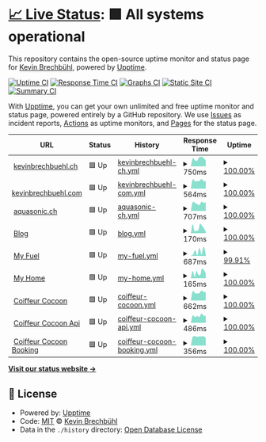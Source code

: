 # [📈 Live Status](https://kevinbrechbuehl.github.io/upptime): <!--live status--> **🟩 All systems operational**

This repository contains the open-source uptime monitor and status page for [Kevin Brechbühl](https://kevinbrechbuehl.com), powered by [Upptime](https://github.com/upptime/upptime).

[![Uptime CI](https://github.com/kevinbrechbuehl/upptime/workflows/Uptime%20CI/badge.svg)](https://github.com/kevinbrechbuehl/upptime/actions?query=workflow%3A%22Uptime+CI%22)
[![Response Time CI](https://github.com/kevinbrechbuehl/upptime/workflows/Response%20Time%20CI/badge.svg)](https://github.com/kevinbrechbuehl/upptime/actions?query=workflow%3A%22Response+Time+CI%22)
[![Graphs CI](https://github.com/kevinbrechbuehl/upptime/workflows/Graphs%20CI/badge.svg)](https://github.com/kevinbrechbuehl/upptime/actions?query=workflow%3A%22Graphs+CI%22)
[![Static Site CI](https://github.com/kevinbrechbuehl/upptime/workflows/Static%20Site%20CI/badge.svg)](https://github.com/kevinbrechbuehl/upptime/actions?query=workflow%3A%22Static+Site+CI%22)
[![Summary CI](https://github.com/kevinbrechbuehl/upptime/workflows/Summary%20CI/badge.svg)](https://github.com/kevinbrechbuehl/upptime/actions?query=workflow%3A%22Summary+CI%22)

With [Upptime](https://upptime.js.org), you can get your own unlimited and free uptime monitor and status page, powered entirely by a GitHub repository. We use [Issues](https://github.com/kevinbrechbuehl/upptime/issues) as incident reports, [Actions](https://github.com/kevinbrechbuehl/upptime/actions) as uptime monitors, and [Pages](https://kevinbrechbuehl.github.io/upptime) for the status page.

<!--start: status pages-->
<!-- This summary is generated by Upptime (https://github.com/upptime/upptime) -->
<!-- Do not edit this manually, your changes will be overwritten -->
<!-- prettier-ignore -->
| URL | Status | History | Response Time | Uptime |
| --- | ------ | ------- | ------------- | ------ |
| <img alt="" src="https://favicons.githubusercontent.com/kevinbrechbuehl.ch" height="13"> [kevinbrechbuehl.ch](https://kevinbrechbuehl.ch) | 🟩 Up | [kevinbrechbuehl-ch.yml](https://github.com/kevinbrechbuehl/upptime/commits/HEAD/history/kevinbrechbuehl-ch.yml) | <details><summary><img alt="Response time graph" src="./graphs/kevinbrechbuehl-ch/response-time-week.png" height="20"> 750ms</summary><br><a href="https://kevinbrechbuehl.github.io/upptime/history/kevinbrechbuehl-ch"><img alt="Response time 978" src="https://img.shields.io/endpoint?url=https%3A%2F%2Fraw.githubusercontent.com%2Fkevinbrechbuehl%2Fupptime%2FHEAD%2Fapi%2Fkevinbrechbuehl-ch%2Fresponse-time.json"></a><br><a href="https://kevinbrechbuehl.github.io/upptime/history/kevinbrechbuehl-ch"><img alt="24-hour response time 578" src="https://img.shields.io/endpoint?url=https%3A%2F%2Fraw.githubusercontent.com%2Fkevinbrechbuehl%2Fupptime%2FHEAD%2Fapi%2Fkevinbrechbuehl-ch%2Fresponse-time-day.json"></a><br><a href="https://kevinbrechbuehl.github.io/upptime/history/kevinbrechbuehl-ch"><img alt="7-day response time 750" src="https://img.shields.io/endpoint?url=https%3A%2F%2Fraw.githubusercontent.com%2Fkevinbrechbuehl%2Fupptime%2FHEAD%2Fapi%2Fkevinbrechbuehl-ch%2Fresponse-time-week.json"></a><br><a href="https://kevinbrechbuehl.github.io/upptime/history/kevinbrechbuehl-ch"><img alt="30-day response time 797" src="https://img.shields.io/endpoint?url=https%3A%2F%2Fraw.githubusercontent.com%2Fkevinbrechbuehl%2Fupptime%2FHEAD%2Fapi%2Fkevinbrechbuehl-ch%2Fresponse-time-month.json"></a><br><a href="https://kevinbrechbuehl.github.io/upptime/history/kevinbrechbuehl-ch"><img alt="1-year response time 978" src="https://img.shields.io/endpoint?url=https%3A%2F%2Fraw.githubusercontent.com%2Fkevinbrechbuehl%2Fupptime%2FHEAD%2Fapi%2Fkevinbrechbuehl-ch%2Fresponse-time-year.json"></a></details> | <details><summary><a href="https://kevinbrechbuehl.github.io/upptime/history/kevinbrechbuehl-ch">100.00%</a></summary><a href="https://kevinbrechbuehl.github.io/upptime/history/kevinbrechbuehl-ch"><img alt="All-time uptime 99.96%" src="https://img.shields.io/endpoint?url=https%3A%2F%2Fraw.githubusercontent.com%2Fkevinbrechbuehl%2Fupptime%2FHEAD%2Fapi%2Fkevinbrechbuehl-ch%2Fuptime.json"></a><br><a href="https://kevinbrechbuehl.github.io/upptime/history/kevinbrechbuehl-ch"><img alt="24-hour uptime 100.00%" src="https://img.shields.io/endpoint?url=https%3A%2F%2Fraw.githubusercontent.com%2Fkevinbrechbuehl%2Fupptime%2FHEAD%2Fapi%2Fkevinbrechbuehl-ch%2Fuptime-day.json"></a><br><a href="https://kevinbrechbuehl.github.io/upptime/history/kevinbrechbuehl-ch"><img alt="7-day uptime 100.00%" src="https://img.shields.io/endpoint?url=https%3A%2F%2Fraw.githubusercontent.com%2Fkevinbrechbuehl%2Fupptime%2FHEAD%2Fapi%2Fkevinbrechbuehl-ch%2Fuptime-week.json"></a><br><a href="https://kevinbrechbuehl.github.io/upptime/history/kevinbrechbuehl-ch"><img alt="30-day uptime 100.00%" src="https://img.shields.io/endpoint?url=https%3A%2F%2Fraw.githubusercontent.com%2Fkevinbrechbuehl%2Fupptime%2FHEAD%2Fapi%2Fkevinbrechbuehl-ch%2Fuptime-month.json"></a><br><a href="https://kevinbrechbuehl.github.io/upptime/history/kevinbrechbuehl-ch"><img alt="1-year uptime 99.96%" src="https://img.shields.io/endpoint?url=https%3A%2F%2Fraw.githubusercontent.com%2Fkevinbrechbuehl%2Fupptime%2FHEAD%2Fapi%2Fkevinbrechbuehl-ch%2Fuptime-year.json"></a></details>
| <img alt="" src="https://favicons.githubusercontent.com/kevinbrechbuehl.com" height="13"> [kevinbrechbuehl.com](https://kevinbrechbuehl.com) | 🟩 Up | [kevinbrechbuehl-com.yml](https://github.com/kevinbrechbuehl/upptime/commits/HEAD/history/kevinbrechbuehl-com.yml) | <details><summary><img alt="Response time graph" src="./graphs/kevinbrechbuehl-com/response-time-week.png" height="20"> 564ms</summary><br><a href="https://kevinbrechbuehl.github.io/upptime/history/kevinbrechbuehl-com"><img alt="Response time 699" src="https://img.shields.io/endpoint?url=https%3A%2F%2Fraw.githubusercontent.com%2Fkevinbrechbuehl%2Fupptime%2FHEAD%2Fapi%2Fkevinbrechbuehl-com%2Fresponse-time.json"></a><br><a href="https://kevinbrechbuehl.github.io/upptime/history/kevinbrechbuehl-com"><img alt="24-hour response time 525" src="https://img.shields.io/endpoint?url=https%3A%2F%2Fraw.githubusercontent.com%2Fkevinbrechbuehl%2Fupptime%2FHEAD%2Fapi%2Fkevinbrechbuehl-com%2Fresponse-time-day.json"></a><br><a href="https://kevinbrechbuehl.github.io/upptime/history/kevinbrechbuehl-com"><img alt="7-day response time 564" src="https://img.shields.io/endpoint?url=https%3A%2F%2Fraw.githubusercontent.com%2Fkevinbrechbuehl%2Fupptime%2FHEAD%2Fapi%2Fkevinbrechbuehl-com%2Fresponse-time-week.json"></a><br><a href="https://kevinbrechbuehl.github.io/upptime/history/kevinbrechbuehl-com"><img alt="30-day response time 654" src="https://img.shields.io/endpoint?url=https%3A%2F%2Fraw.githubusercontent.com%2Fkevinbrechbuehl%2Fupptime%2FHEAD%2Fapi%2Fkevinbrechbuehl-com%2Fresponse-time-month.json"></a><br><a href="https://kevinbrechbuehl.github.io/upptime/history/kevinbrechbuehl-com"><img alt="1-year response time 699" src="https://img.shields.io/endpoint?url=https%3A%2F%2Fraw.githubusercontent.com%2Fkevinbrechbuehl%2Fupptime%2FHEAD%2Fapi%2Fkevinbrechbuehl-com%2Fresponse-time-year.json"></a></details> | <details><summary><a href="https://kevinbrechbuehl.github.io/upptime/history/kevinbrechbuehl-com">100.00%</a></summary><a href="https://kevinbrechbuehl.github.io/upptime/history/kevinbrechbuehl-com"><img alt="All-time uptime 99.96%" src="https://img.shields.io/endpoint?url=https%3A%2F%2Fraw.githubusercontent.com%2Fkevinbrechbuehl%2Fupptime%2FHEAD%2Fapi%2Fkevinbrechbuehl-com%2Fuptime.json"></a><br><a href="https://kevinbrechbuehl.github.io/upptime/history/kevinbrechbuehl-com"><img alt="24-hour uptime 100.00%" src="https://img.shields.io/endpoint?url=https%3A%2F%2Fraw.githubusercontent.com%2Fkevinbrechbuehl%2Fupptime%2FHEAD%2Fapi%2Fkevinbrechbuehl-com%2Fuptime-day.json"></a><br><a href="https://kevinbrechbuehl.github.io/upptime/history/kevinbrechbuehl-com"><img alt="7-day uptime 100.00%" src="https://img.shields.io/endpoint?url=https%3A%2F%2Fraw.githubusercontent.com%2Fkevinbrechbuehl%2Fupptime%2FHEAD%2Fapi%2Fkevinbrechbuehl-com%2Fuptime-week.json"></a><br><a href="https://kevinbrechbuehl.github.io/upptime/history/kevinbrechbuehl-com"><img alt="30-day uptime 100.00%" src="https://img.shields.io/endpoint?url=https%3A%2F%2Fraw.githubusercontent.com%2Fkevinbrechbuehl%2Fupptime%2FHEAD%2Fapi%2Fkevinbrechbuehl-com%2Fuptime-month.json"></a><br><a href="https://kevinbrechbuehl.github.io/upptime/history/kevinbrechbuehl-com"><img alt="1-year uptime 99.96%" src="https://img.shields.io/endpoint?url=https%3A%2F%2Fraw.githubusercontent.com%2Fkevinbrechbuehl%2Fupptime%2FHEAD%2Fapi%2Fkevinbrechbuehl-com%2Fuptime-year.json"></a></details>
| <img alt="" src="https://favicons.githubusercontent.com/aquasonic.ch" height="13"> [aquasonic.ch](https://aquasonic.ch) | 🟩 Up | [aquasonic-ch.yml](https://github.com/kevinbrechbuehl/upptime/commits/HEAD/history/aquasonic-ch.yml) | <details><summary><img alt="Response time graph" src="./graphs/aquasonic-ch/response-time-week.png" height="20"> 707ms</summary><br><a href="https://kevinbrechbuehl.github.io/upptime/history/aquasonic-ch"><img alt="Response time 844" src="https://img.shields.io/endpoint?url=https%3A%2F%2Fraw.githubusercontent.com%2Fkevinbrechbuehl%2Fupptime%2FHEAD%2Fapi%2Faquasonic-ch%2Fresponse-time.json"></a><br><a href="https://kevinbrechbuehl.github.io/upptime/history/aquasonic-ch"><img alt="24-hour response time 777" src="https://img.shields.io/endpoint?url=https%3A%2F%2Fraw.githubusercontent.com%2Fkevinbrechbuehl%2Fupptime%2FHEAD%2Fapi%2Faquasonic-ch%2Fresponse-time-day.json"></a><br><a href="https://kevinbrechbuehl.github.io/upptime/history/aquasonic-ch"><img alt="7-day response time 707" src="https://img.shields.io/endpoint?url=https%3A%2F%2Fraw.githubusercontent.com%2Fkevinbrechbuehl%2Fupptime%2FHEAD%2Fapi%2Faquasonic-ch%2Fresponse-time-week.json"></a><br><a href="https://kevinbrechbuehl.github.io/upptime/history/aquasonic-ch"><img alt="30-day response time 737" src="https://img.shields.io/endpoint?url=https%3A%2F%2Fraw.githubusercontent.com%2Fkevinbrechbuehl%2Fupptime%2FHEAD%2Fapi%2Faquasonic-ch%2Fresponse-time-month.json"></a><br><a href="https://kevinbrechbuehl.github.io/upptime/history/aquasonic-ch"><img alt="1-year response time 844" src="https://img.shields.io/endpoint?url=https%3A%2F%2Fraw.githubusercontent.com%2Fkevinbrechbuehl%2Fupptime%2FHEAD%2Fapi%2Faquasonic-ch%2Fresponse-time-year.json"></a></details> | <details><summary><a href="https://kevinbrechbuehl.github.io/upptime/history/aquasonic-ch">100.00%</a></summary><a href="https://kevinbrechbuehl.github.io/upptime/history/aquasonic-ch"><img alt="All-time uptime 99.97%" src="https://img.shields.io/endpoint?url=https%3A%2F%2Fraw.githubusercontent.com%2Fkevinbrechbuehl%2Fupptime%2FHEAD%2Fapi%2Faquasonic-ch%2Fuptime.json"></a><br><a href="https://kevinbrechbuehl.github.io/upptime/history/aquasonic-ch"><img alt="24-hour uptime 100.00%" src="https://img.shields.io/endpoint?url=https%3A%2F%2Fraw.githubusercontent.com%2Fkevinbrechbuehl%2Fupptime%2FHEAD%2Fapi%2Faquasonic-ch%2Fuptime-day.json"></a><br><a href="https://kevinbrechbuehl.github.io/upptime/history/aquasonic-ch"><img alt="7-day uptime 100.00%" src="https://img.shields.io/endpoint?url=https%3A%2F%2Fraw.githubusercontent.com%2Fkevinbrechbuehl%2Fupptime%2FHEAD%2Fapi%2Faquasonic-ch%2Fuptime-week.json"></a><br><a href="https://kevinbrechbuehl.github.io/upptime/history/aquasonic-ch"><img alt="30-day uptime 100.00%" src="https://img.shields.io/endpoint?url=https%3A%2F%2Fraw.githubusercontent.com%2Fkevinbrechbuehl%2Fupptime%2FHEAD%2Fapi%2Faquasonic-ch%2Fuptime-month.json"></a><br><a href="https://kevinbrechbuehl.github.io/upptime/history/aquasonic-ch"><img alt="1-year uptime 99.97%" src="https://img.shields.io/endpoint?url=https%3A%2F%2Fraw.githubusercontent.com%2Fkevinbrechbuehl%2Fupptime%2FHEAD%2Fapi%2Faquasonic-ch%2Fuptime-year.json"></a></details>
| <img alt="" src="https://favicons.githubusercontent.com/ctor.io" height="13"> [Blog](https://ctor.io) | 🟩 Up | [blog.yml](https://github.com/kevinbrechbuehl/upptime/commits/HEAD/history/blog.yml) | <details><summary><img alt="Response time graph" src="./graphs/blog/response-time-week.png" height="20"> 170ms</summary><br><a href="https://kevinbrechbuehl.github.io/upptime/history/blog"><img alt="Response time 228" src="https://img.shields.io/endpoint?url=https%3A%2F%2Fraw.githubusercontent.com%2Fkevinbrechbuehl%2Fupptime%2FHEAD%2Fapi%2Fblog%2Fresponse-time.json"></a><br><a href="https://kevinbrechbuehl.github.io/upptime/history/blog"><img alt="24-hour response time 49" src="https://img.shields.io/endpoint?url=https%3A%2F%2Fraw.githubusercontent.com%2Fkevinbrechbuehl%2Fupptime%2FHEAD%2Fapi%2Fblog%2Fresponse-time-day.json"></a><br><a href="https://kevinbrechbuehl.github.io/upptime/history/blog"><img alt="7-day response time 170" src="https://img.shields.io/endpoint?url=https%3A%2F%2Fraw.githubusercontent.com%2Fkevinbrechbuehl%2Fupptime%2FHEAD%2Fapi%2Fblog%2Fresponse-time-week.json"></a><br><a href="https://kevinbrechbuehl.github.io/upptime/history/blog"><img alt="30-day response time 233" src="https://img.shields.io/endpoint?url=https%3A%2F%2Fraw.githubusercontent.com%2Fkevinbrechbuehl%2Fupptime%2FHEAD%2Fapi%2Fblog%2Fresponse-time-month.json"></a><br><a href="https://kevinbrechbuehl.github.io/upptime/history/blog"><img alt="1-year response time 228" src="https://img.shields.io/endpoint?url=https%3A%2F%2Fraw.githubusercontent.com%2Fkevinbrechbuehl%2Fupptime%2FHEAD%2Fapi%2Fblog%2Fresponse-time-year.json"></a></details> | <details><summary><a href="https://kevinbrechbuehl.github.io/upptime/history/blog">100.00%</a></summary><a href="https://kevinbrechbuehl.github.io/upptime/history/blog"><img alt="All-time uptime 99.98%" src="https://img.shields.io/endpoint?url=https%3A%2F%2Fraw.githubusercontent.com%2Fkevinbrechbuehl%2Fupptime%2FHEAD%2Fapi%2Fblog%2Fuptime.json"></a><br><a href="https://kevinbrechbuehl.github.io/upptime/history/blog"><img alt="24-hour uptime 100.00%" src="https://img.shields.io/endpoint?url=https%3A%2F%2Fraw.githubusercontent.com%2Fkevinbrechbuehl%2Fupptime%2FHEAD%2Fapi%2Fblog%2Fuptime-day.json"></a><br><a href="https://kevinbrechbuehl.github.io/upptime/history/blog"><img alt="7-day uptime 100.00%" src="https://img.shields.io/endpoint?url=https%3A%2F%2Fraw.githubusercontent.com%2Fkevinbrechbuehl%2Fupptime%2FHEAD%2Fapi%2Fblog%2Fuptime-week.json"></a><br><a href="https://kevinbrechbuehl.github.io/upptime/history/blog"><img alt="30-day uptime 100.00%" src="https://img.shields.io/endpoint?url=https%3A%2F%2Fraw.githubusercontent.com%2Fkevinbrechbuehl%2Fupptime%2FHEAD%2Fapi%2Fblog%2Fuptime-month.json"></a><br><a href="https://kevinbrechbuehl.github.io/upptime/history/blog"><img alt="1-year uptime 99.98%" src="https://img.shields.io/endpoint?url=https%3A%2F%2Fraw.githubusercontent.com%2Fkevinbrechbuehl%2Fupptime%2FHEAD%2Fapi%2Fblog%2Fuptime-year.json"></a></details>
| <img alt="" src="https://favicons.githubusercontent.com/myfuel.ctor.io" height="13"> [My Fuel](https://myfuel.ctor.io) | 🟩 Up | [my-fuel.yml](https://github.com/kevinbrechbuehl/upptime/commits/HEAD/history/my-fuel.yml) | <details><summary><img alt="Response time graph" src="./graphs/my-fuel/response-time-week.png" height="20"> 687ms</summary><br><a href="https://kevinbrechbuehl.github.io/upptime/history/my-fuel"><img alt="Response time 343" src="https://img.shields.io/endpoint?url=https%3A%2F%2Fraw.githubusercontent.com%2Fkevinbrechbuehl%2Fupptime%2FHEAD%2Fapi%2Fmy-fuel%2Fresponse-time.json"></a><br><a href="https://kevinbrechbuehl.github.io/upptime/history/my-fuel"><img alt="24-hour response time 198" src="https://img.shields.io/endpoint?url=https%3A%2F%2Fraw.githubusercontent.com%2Fkevinbrechbuehl%2Fupptime%2FHEAD%2Fapi%2Fmy-fuel%2Fresponse-time-day.json"></a><br><a href="https://kevinbrechbuehl.github.io/upptime/history/my-fuel"><img alt="7-day response time 687" src="https://img.shields.io/endpoint?url=https%3A%2F%2Fraw.githubusercontent.com%2Fkevinbrechbuehl%2Fupptime%2FHEAD%2Fapi%2Fmy-fuel%2Fresponse-time-week.json"></a><br><a href="https://kevinbrechbuehl.github.io/upptime/history/my-fuel"><img alt="30-day response time 431" src="https://img.shields.io/endpoint?url=https%3A%2F%2Fraw.githubusercontent.com%2Fkevinbrechbuehl%2Fupptime%2FHEAD%2Fapi%2Fmy-fuel%2Fresponse-time-month.json"></a><br><a href="https://kevinbrechbuehl.github.io/upptime/history/my-fuel"><img alt="1-year response time 343" src="https://img.shields.io/endpoint?url=https%3A%2F%2Fraw.githubusercontent.com%2Fkevinbrechbuehl%2Fupptime%2FHEAD%2Fapi%2Fmy-fuel%2Fresponse-time-year.json"></a></details> | <details><summary><a href="https://kevinbrechbuehl.github.io/upptime/history/my-fuel">99.91%</a></summary><a href="https://kevinbrechbuehl.github.io/upptime/history/my-fuel"><img alt="All-time uptime 99.98%" src="https://img.shields.io/endpoint?url=https%3A%2F%2Fraw.githubusercontent.com%2Fkevinbrechbuehl%2Fupptime%2FHEAD%2Fapi%2Fmy-fuel%2Fuptime.json"></a><br><a href="https://kevinbrechbuehl.github.io/upptime/history/my-fuel"><img alt="24-hour uptime 99.35%" src="https://img.shields.io/endpoint?url=https%3A%2F%2Fraw.githubusercontent.com%2Fkevinbrechbuehl%2Fupptime%2FHEAD%2Fapi%2Fmy-fuel%2Fuptime-day.json"></a><br><a href="https://kevinbrechbuehl.github.io/upptime/history/my-fuel"><img alt="7-day uptime 99.91%" src="https://img.shields.io/endpoint?url=https%3A%2F%2Fraw.githubusercontent.com%2Fkevinbrechbuehl%2Fupptime%2FHEAD%2Fapi%2Fmy-fuel%2Fuptime-week.json"></a><br><a href="https://kevinbrechbuehl.github.io/upptime/history/my-fuel"><img alt="30-day uptime 99.98%" src="https://img.shields.io/endpoint?url=https%3A%2F%2Fraw.githubusercontent.com%2Fkevinbrechbuehl%2Fupptime%2FHEAD%2Fapi%2Fmy-fuel%2Fuptime-month.json"></a><br><a href="https://kevinbrechbuehl.github.io/upptime/history/my-fuel"><img alt="1-year uptime 99.98%" src="https://img.shields.io/endpoint?url=https%3A%2F%2Fraw.githubusercontent.com%2Fkevinbrechbuehl%2Fupptime%2FHEAD%2Fapi%2Fmy-fuel%2Fuptime-year.json"></a></details>
| <img alt="" src="https://favicons.githubusercontent.com/myhome.ctor.io" height="13"> [My Home](https://myhome.ctor.io) | 🟩 Up | [my-home.yml](https://github.com/kevinbrechbuehl/upptime/commits/HEAD/history/my-home.yml) | <details><summary><img alt="Response time graph" src="./graphs/my-home/response-time-week.png" height="20"> 165ms</summary><br><a href="https://kevinbrechbuehl.github.io/upptime/history/my-home"><img alt="Response time 358" src="https://img.shields.io/endpoint?url=https%3A%2F%2Fraw.githubusercontent.com%2Fkevinbrechbuehl%2Fupptime%2FHEAD%2Fapi%2Fmy-home%2Fresponse-time.json"></a><br><a href="https://kevinbrechbuehl.github.io/upptime/history/my-home"><img alt="24-hour response time 138" src="https://img.shields.io/endpoint?url=https%3A%2F%2Fraw.githubusercontent.com%2Fkevinbrechbuehl%2Fupptime%2FHEAD%2Fapi%2Fmy-home%2Fresponse-time-day.json"></a><br><a href="https://kevinbrechbuehl.github.io/upptime/history/my-home"><img alt="7-day response time 165" src="https://img.shields.io/endpoint?url=https%3A%2F%2Fraw.githubusercontent.com%2Fkevinbrechbuehl%2Fupptime%2FHEAD%2Fapi%2Fmy-home%2Fresponse-time-week.json"></a><br><a href="https://kevinbrechbuehl.github.io/upptime/history/my-home"><img alt="30-day response time 494" src="https://img.shields.io/endpoint?url=https%3A%2F%2Fraw.githubusercontent.com%2Fkevinbrechbuehl%2Fupptime%2FHEAD%2Fapi%2Fmy-home%2Fresponse-time-month.json"></a><br><a href="https://kevinbrechbuehl.github.io/upptime/history/my-home"><img alt="1-year response time 358" src="https://img.shields.io/endpoint?url=https%3A%2F%2Fraw.githubusercontent.com%2Fkevinbrechbuehl%2Fupptime%2FHEAD%2Fapi%2Fmy-home%2Fresponse-time-year.json"></a></details> | <details><summary><a href="https://kevinbrechbuehl.github.io/upptime/history/my-home">100.00%</a></summary><a href="https://kevinbrechbuehl.github.io/upptime/history/my-home"><img alt="All-time uptime 99.98%" src="https://img.shields.io/endpoint?url=https%3A%2F%2Fraw.githubusercontent.com%2Fkevinbrechbuehl%2Fupptime%2FHEAD%2Fapi%2Fmy-home%2Fuptime.json"></a><br><a href="https://kevinbrechbuehl.github.io/upptime/history/my-home"><img alt="24-hour uptime 100.00%" src="https://img.shields.io/endpoint?url=https%3A%2F%2Fraw.githubusercontent.com%2Fkevinbrechbuehl%2Fupptime%2FHEAD%2Fapi%2Fmy-home%2Fuptime-day.json"></a><br><a href="https://kevinbrechbuehl.github.io/upptime/history/my-home"><img alt="7-day uptime 100.00%" src="https://img.shields.io/endpoint?url=https%3A%2F%2Fraw.githubusercontent.com%2Fkevinbrechbuehl%2Fupptime%2FHEAD%2Fapi%2Fmy-home%2Fuptime-week.json"></a><br><a href="https://kevinbrechbuehl.github.io/upptime/history/my-home"><img alt="30-day uptime 100.00%" src="https://img.shields.io/endpoint?url=https%3A%2F%2Fraw.githubusercontent.com%2Fkevinbrechbuehl%2Fupptime%2FHEAD%2Fapi%2Fmy-home%2Fuptime-month.json"></a><br><a href="https://kevinbrechbuehl.github.io/upptime/history/my-home"><img alt="1-year uptime 99.98%" src="https://img.shields.io/endpoint?url=https%3A%2F%2Fraw.githubusercontent.com%2Fkevinbrechbuehl%2Fupptime%2FHEAD%2Fapi%2Fmy-home%2Fuptime-year.json"></a></details>
| <img alt="" src="https://favicons.githubusercontent.com/www.coiffeur-cocoon.ch" height="13"> [Coiffeur Cocoon](https://www.coiffeur-cocoon.ch) | 🟩 Up | [coiffeur-cocoon.yml](https://github.com/kevinbrechbuehl/upptime/commits/HEAD/history/coiffeur-cocoon.yml) | <details><summary><img alt="Response time graph" src="./graphs/coiffeur-cocoon/response-time-week.png" height="20"> 662ms</summary><br><a href="https://kevinbrechbuehl.github.io/upptime/history/coiffeur-cocoon"><img alt="Response time 799" src="https://img.shields.io/endpoint?url=https%3A%2F%2Fraw.githubusercontent.com%2Fkevinbrechbuehl%2Fupptime%2FHEAD%2Fapi%2Fcoiffeur-cocoon%2Fresponse-time.json"></a><br><a href="https://kevinbrechbuehl.github.io/upptime/history/coiffeur-cocoon"><img alt="24-hour response time 657" src="https://img.shields.io/endpoint?url=https%3A%2F%2Fraw.githubusercontent.com%2Fkevinbrechbuehl%2Fupptime%2FHEAD%2Fapi%2Fcoiffeur-cocoon%2Fresponse-time-day.json"></a><br><a href="https://kevinbrechbuehl.github.io/upptime/history/coiffeur-cocoon"><img alt="7-day response time 662" src="https://img.shields.io/endpoint?url=https%3A%2F%2Fraw.githubusercontent.com%2Fkevinbrechbuehl%2Fupptime%2FHEAD%2Fapi%2Fcoiffeur-cocoon%2Fresponse-time-week.json"></a><br><a href="https://kevinbrechbuehl.github.io/upptime/history/coiffeur-cocoon"><img alt="30-day response time 779" src="https://img.shields.io/endpoint?url=https%3A%2F%2Fraw.githubusercontent.com%2Fkevinbrechbuehl%2Fupptime%2FHEAD%2Fapi%2Fcoiffeur-cocoon%2Fresponse-time-month.json"></a><br><a href="https://kevinbrechbuehl.github.io/upptime/history/coiffeur-cocoon"><img alt="1-year response time 799" src="https://img.shields.io/endpoint?url=https%3A%2F%2Fraw.githubusercontent.com%2Fkevinbrechbuehl%2Fupptime%2FHEAD%2Fapi%2Fcoiffeur-cocoon%2Fresponse-time-year.json"></a></details> | <details><summary><a href="https://kevinbrechbuehl.github.io/upptime/history/coiffeur-cocoon">100.00%</a></summary><a href="https://kevinbrechbuehl.github.io/upptime/history/coiffeur-cocoon"><img alt="All-time uptime 99.98%" src="https://img.shields.io/endpoint?url=https%3A%2F%2Fraw.githubusercontent.com%2Fkevinbrechbuehl%2Fupptime%2FHEAD%2Fapi%2Fcoiffeur-cocoon%2Fuptime.json"></a><br><a href="https://kevinbrechbuehl.github.io/upptime/history/coiffeur-cocoon"><img alt="24-hour uptime 100.00%" src="https://img.shields.io/endpoint?url=https%3A%2F%2Fraw.githubusercontent.com%2Fkevinbrechbuehl%2Fupptime%2FHEAD%2Fapi%2Fcoiffeur-cocoon%2Fuptime-day.json"></a><br><a href="https://kevinbrechbuehl.github.io/upptime/history/coiffeur-cocoon"><img alt="7-day uptime 100.00%" src="https://img.shields.io/endpoint?url=https%3A%2F%2Fraw.githubusercontent.com%2Fkevinbrechbuehl%2Fupptime%2FHEAD%2Fapi%2Fcoiffeur-cocoon%2Fuptime-week.json"></a><br><a href="https://kevinbrechbuehl.github.io/upptime/history/coiffeur-cocoon"><img alt="30-day uptime 99.96%" src="https://img.shields.io/endpoint?url=https%3A%2F%2Fraw.githubusercontent.com%2Fkevinbrechbuehl%2Fupptime%2FHEAD%2Fapi%2Fcoiffeur-cocoon%2Fuptime-month.json"></a><br><a href="https://kevinbrechbuehl.github.io/upptime/history/coiffeur-cocoon"><img alt="1-year uptime 99.98%" src="https://img.shields.io/endpoint?url=https%3A%2F%2Fraw.githubusercontent.com%2Fkevinbrechbuehl%2Fupptime%2FHEAD%2Fapi%2Fcoiffeur-cocoon%2Fuptime-year.json"></a></details>
| <img alt="" src="https://favicons.githubusercontent.com/api.coiffeur-cocoon.ch" height="13"> [Coiffeur Cocoon Api](https://api.coiffeur-cocoon.ch) | 🟩 Up | [coiffeur-cocoon-api.yml](https://github.com/kevinbrechbuehl/upptime/commits/HEAD/history/coiffeur-cocoon-api.yml) | <details><summary><img alt="Response time graph" src="./graphs/coiffeur-cocoon-api/response-time-week.png" height="20"> 486ms</summary><br><a href="https://kevinbrechbuehl.github.io/upptime/history/coiffeur-cocoon-api"><img alt="Response time 550" src="https://img.shields.io/endpoint?url=https%3A%2F%2Fraw.githubusercontent.com%2Fkevinbrechbuehl%2Fupptime%2FHEAD%2Fapi%2Fcoiffeur-cocoon-api%2Fresponse-time.json"></a><br><a href="https://kevinbrechbuehl.github.io/upptime/history/coiffeur-cocoon-api"><img alt="24-hour response time 483" src="https://img.shields.io/endpoint?url=https%3A%2F%2Fraw.githubusercontent.com%2Fkevinbrechbuehl%2Fupptime%2FHEAD%2Fapi%2Fcoiffeur-cocoon-api%2Fresponse-time-day.json"></a><br><a href="https://kevinbrechbuehl.github.io/upptime/history/coiffeur-cocoon-api"><img alt="7-day response time 486" src="https://img.shields.io/endpoint?url=https%3A%2F%2Fraw.githubusercontent.com%2Fkevinbrechbuehl%2Fupptime%2FHEAD%2Fapi%2Fcoiffeur-cocoon-api%2Fresponse-time-week.json"></a><br><a href="https://kevinbrechbuehl.github.io/upptime/history/coiffeur-cocoon-api"><img alt="30-day response time 523" src="https://img.shields.io/endpoint?url=https%3A%2F%2Fraw.githubusercontent.com%2Fkevinbrechbuehl%2Fupptime%2FHEAD%2Fapi%2Fcoiffeur-cocoon-api%2Fresponse-time-month.json"></a><br><a href="https://kevinbrechbuehl.github.io/upptime/history/coiffeur-cocoon-api"><img alt="1-year response time 550" src="https://img.shields.io/endpoint?url=https%3A%2F%2Fraw.githubusercontent.com%2Fkevinbrechbuehl%2Fupptime%2FHEAD%2Fapi%2Fcoiffeur-cocoon-api%2Fresponse-time-year.json"></a></details> | <details><summary><a href="https://kevinbrechbuehl.github.io/upptime/history/coiffeur-cocoon-api">100.00%</a></summary><a href="https://kevinbrechbuehl.github.io/upptime/history/coiffeur-cocoon-api"><img alt="All-time uptime 99.95%" src="https://img.shields.io/endpoint?url=https%3A%2F%2Fraw.githubusercontent.com%2Fkevinbrechbuehl%2Fupptime%2FHEAD%2Fapi%2Fcoiffeur-cocoon-api%2Fuptime.json"></a><br><a href="https://kevinbrechbuehl.github.io/upptime/history/coiffeur-cocoon-api"><img alt="24-hour uptime 100.00%" src="https://img.shields.io/endpoint?url=https%3A%2F%2Fraw.githubusercontent.com%2Fkevinbrechbuehl%2Fupptime%2FHEAD%2Fapi%2Fcoiffeur-cocoon-api%2Fuptime-day.json"></a><br><a href="https://kevinbrechbuehl.github.io/upptime/history/coiffeur-cocoon-api"><img alt="7-day uptime 100.00%" src="https://img.shields.io/endpoint?url=https%3A%2F%2Fraw.githubusercontent.com%2Fkevinbrechbuehl%2Fupptime%2FHEAD%2Fapi%2Fcoiffeur-cocoon-api%2Fuptime-week.json"></a><br><a href="https://kevinbrechbuehl.github.io/upptime/history/coiffeur-cocoon-api"><img alt="30-day uptime 99.96%" src="https://img.shields.io/endpoint?url=https%3A%2F%2Fraw.githubusercontent.com%2Fkevinbrechbuehl%2Fupptime%2FHEAD%2Fapi%2Fcoiffeur-cocoon-api%2Fuptime-month.json"></a><br><a href="https://kevinbrechbuehl.github.io/upptime/history/coiffeur-cocoon-api"><img alt="1-year uptime 99.95%" src="https://img.shields.io/endpoint?url=https%3A%2F%2Fraw.githubusercontent.com%2Fkevinbrechbuehl%2Fupptime%2FHEAD%2Fapi%2Fcoiffeur-cocoon-api%2Fuptime-year.json"></a></details>
| <img alt="" src="https://favicons.githubusercontent.com/my.calenso.com" height="13"> [Coiffeur Cocoon Booking](https://my.calenso.com/book/coiffeur-cocoon) | 🟩 Up | [coiffeur-cocoon-booking.yml](https://github.com/kevinbrechbuehl/upptime/commits/HEAD/history/coiffeur-cocoon-booking.yml) | <details><summary><img alt="Response time graph" src="./graphs/coiffeur-cocoon-booking/response-time-week.png" height="20"> 356ms</summary><br><a href="https://kevinbrechbuehl.github.io/upptime/history/coiffeur-cocoon-booking"><img alt="Response time 999" src="https://img.shields.io/endpoint?url=https%3A%2F%2Fraw.githubusercontent.com%2Fkevinbrechbuehl%2Fupptime%2FHEAD%2Fapi%2Fcoiffeur-cocoon-booking%2Fresponse-time.json"></a><br><a href="https://kevinbrechbuehl.github.io/upptime/history/coiffeur-cocoon-booking"><img alt="24-hour response time 307" src="https://img.shields.io/endpoint?url=https%3A%2F%2Fraw.githubusercontent.com%2Fkevinbrechbuehl%2Fupptime%2FHEAD%2Fapi%2Fcoiffeur-cocoon-booking%2Fresponse-time-day.json"></a><br><a href="https://kevinbrechbuehl.github.io/upptime/history/coiffeur-cocoon-booking"><img alt="7-day response time 356" src="https://img.shields.io/endpoint?url=https%3A%2F%2Fraw.githubusercontent.com%2Fkevinbrechbuehl%2Fupptime%2FHEAD%2Fapi%2Fcoiffeur-cocoon-booking%2Fresponse-time-week.json"></a><br><a href="https://kevinbrechbuehl.github.io/upptime/history/coiffeur-cocoon-booking"><img alt="30-day response time 658" src="https://img.shields.io/endpoint?url=https%3A%2F%2Fraw.githubusercontent.com%2Fkevinbrechbuehl%2Fupptime%2FHEAD%2Fapi%2Fcoiffeur-cocoon-booking%2Fresponse-time-month.json"></a><br><a href="https://kevinbrechbuehl.github.io/upptime/history/coiffeur-cocoon-booking"><img alt="1-year response time 999" src="https://img.shields.io/endpoint?url=https%3A%2F%2Fraw.githubusercontent.com%2Fkevinbrechbuehl%2Fupptime%2FHEAD%2Fapi%2Fcoiffeur-cocoon-booking%2Fresponse-time-year.json"></a></details> | <details><summary><a href="https://kevinbrechbuehl.github.io/upptime/history/coiffeur-cocoon-booking">100.00%</a></summary><a href="https://kevinbrechbuehl.github.io/upptime/history/coiffeur-cocoon-booking"><img alt="All-time uptime 100.00%" src="https://img.shields.io/endpoint?url=https%3A%2F%2Fraw.githubusercontent.com%2Fkevinbrechbuehl%2Fupptime%2FHEAD%2Fapi%2Fcoiffeur-cocoon-booking%2Fuptime.json"></a><br><a href="https://kevinbrechbuehl.github.io/upptime/history/coiffeur-cocoon-booking"><img alt="24-hour uptime 100.00%" src="https://img.shields.io/endpoint?url=https%3A%2F%2Fraw.githubusercontent.com%2Fkevinbrechbuehl%2Fupptime%2FHEAD%2Fapi%2Fcoiffeur-cocoon-booking%2Fuptime-day.json"></a><br><a href="https://kevinbrechbuehl.github.io/upptime/history/coiffeur-cocoon-booking"><img alt="7-day uptime 100.00%" src="https://img.shields.io/endpoint?url=https%3A%2F%2Fraw.githubusercontent.com%2Fkevinbrechbuehl%2Fupptime%2FHEAD%2Fapi%2Fcoiffeur-cocoon-booking%2Fuptime-week.json"></a><br><a href="https://kevinbrechbuehl.github.io/upptime/history/coiffeur-cocoon-booking"><img alt="30-day uptime 100.00%" src="https://img.shields.io/endpoint?url=https%3A%2F%2Fraw.githubusercontent.com%2Fkevinbrechbuehl%2Fupptime%2FHEAD%2Fapi%2Fcoiffeur-cocoon-booking%2Fuptime-month.json"></a><br><a href="https://kevinbrechbuehl.github.io/upptime/history/coiffeur-cocoon-booking"><img alt="1-year uptime 100.00%" src="https://img.shields.io/endpoint?url=https%3A%2F%2Fraw.githubusercontent.com%2Fkevinbrechbuehl%2Fupptime%2FHEAD%2Fapi%2Fcoiffeur-cocoon-booking%2Fuptime-year.json"></a></details>

<!--end: status pages-->

[**Visit our status website →**](https://kevinbrechbuehl.github.io/upptime)

## 📄 License

- Powered by: [Upptime](https://github.com/upptime/upptime)
- Code: [MIT](./LICENSE) © [Kevin Brechbühl](https://kevinbrechbuehl.com)
- Data in the `./history` directory: [Open Database License](https://opendatacommons.org/licenses/odbl/1-0/)
